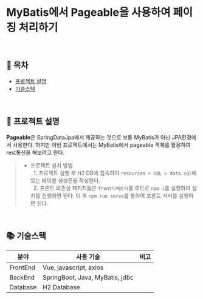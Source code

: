 # MyBatis에서 Pageable을 사용하여 페이징 처리하기


<br>

## 📒 목차

- [프로젝트 설명](#ch1)
- [기술스택](#ch2)


<br>



## 📑 프로젝트 설명 <a id="ch1"></a>

**Pageable**은 SpringDataJpa에서 제공하는 것으로 보통 MyBatis가 아닌 JPA환경에서 사용한다. 하지만 이번 프로젝트에서는 MyBatis에서 pageable 객체를 활용하여 rest통신을
해보려고 한다.
>
>  - 프로젝트 설치 방법
> <br/>&nbsp;&nbsp;1. 프로젝트 실행 후 H2 DB에 접속하여 ```resources > SQL > data.sql```에 있는 테이블 생성문을 작성한다.
> <br/>&nbsp;&nbsp;2. 프론트 의존성 패키지들은 ```front디렉토리```를 루트로 ```npm i```를 실행하여 설치를 진행하면 된다. 이 후 ```npm run serve```를 통하여 프론트 서버를 실행하면 된다.



<br>


## 📚 기술스택 <a id="ch2"></a>

| 분야           | 사용 기술                       | 비고 |
| -------------- | ------------------------------- | ---- |
| FrontEnd       | Vue, javascript, axios               |
| BackEnd        | SpringBoot, Java, MyBatis, jdbc                         |
| Database       | H2 Database              |
